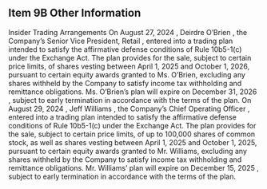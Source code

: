 ## Item 9B Other Information

Insider Trading Arrangements 
 On August 27, 2024 , Deirdre O’Brien , the Company’s Senior Vice President, Retail , entered into a trading plan intended to satisfy the affirmative defense conditions of Rule 10b5-1(c) under the Exchange Act. The plan provides for the sale, subject to certain price limits, of shares vesting between April 1, 2025 and October 1, 2026, pursuant to certain equity awards granted to Ms. O’Brien, excluding any shares withheld by the Company to satisfy income tax withholding and remittance obligations. Ms. O’Brien’s plan will expire on December 31, 2026 , subject to early termination in accordance with the terms of the plan. 
 On August 29, 2024 , Jeff Williams , the Company’s Chief Operating Officer , entered into a trading plan intended to satisfy the affirmative defense conditions of Rule 10b5-1(c) under the Exchange Act. The plan provides for the sale, subject to certain price limits, of up to 100,000 shares of common stock, as well as shares vesting between April 1, 2025 and October 1, 2025, pursuant to certain equity awards granted to Mr. Williams, excluding any shares withheld by the Company to satisfy income tax withholding and remittance obligations. Mr. Williams’ plan will expire on December 15, 2025 , subject to early termination in accordance with the terms of the plan.
